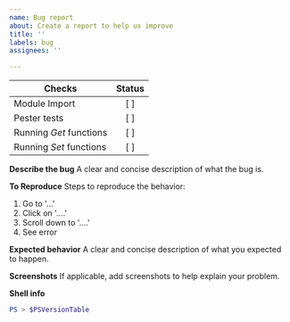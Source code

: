 ```yaml
---
name: Bug report
about: Create a report to help us improve
title: ''
labels: bug
assignees: ''

---
```


| Checks | Status |
|-----------------| :--: |
| Module Import | [ ] |
| Pester tests | [ ] |
| Running _Get_ functions | [ ] |
| Running _Set_ functions | [ ] |

**Describe the bug**
A clear and concise description of what the bug is.

**To Reproduce**
Steps to reproduce the behavior:
1. Go to '...'
2. Click on '....'
3. Scroll down to '....'
4. See error

**Expected behavior**
A clear and concise description of what you expected to happen.

**Screenshots**
If applicable, add screenshots to help explain your problem.

**Shell info**
```powershell
PS > $PSVersionTable

```
